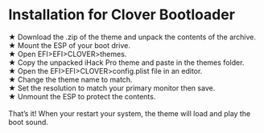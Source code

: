 # Installation for Clover Bootloader
★ Download the .zip of the theme and unpack the contents of the archive.<br>
★ Mount the ESP of your boot drive.<br>
★ Open EFI>EFI>CLOVER>themes.<br>
★ Copy the unpacked iHack Pro theme and paste in the themes folder.<br>
★ Open the EFI>EFI>CLOVER>config.plist file in an editor.<br>
★ Change the theme name to match.<br>
★ Set the resolution to match your primary monitor then save.<br>
★ Unmount the ESP to protect the contents.<br>
<br>
That’s it! When your restart your system, the theme will load and play the boot sound.<br>
